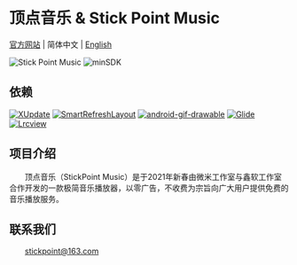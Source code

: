 # 顶点音乐 &amp; Stick Point Music
 [官方网站](https://stickpoint.github.io/ddmsuic.github.io/) | 简体中文 | [English]()

![Stick Point Music](https://img.shields.io/badge/Stick%20Point%20Music-1.5.4-informational?style=flat-square) ![minSDK](https://img.shields.io/badge/minSDK-v24-informational?style=flat-square&logo=android) 




##  依赖

[![XUpdate](https://img.shields.io/badge/XUpdate-2.0.7-brightgreen?style=flat-square&logo=github)](https://github.com/xuexiangjys/XUpdate)  [![SmartRefreshLayout](https://img.shields.io/badge/SmartRefreshLayout-2.0.3-brightgreen?style=flat-square&logo=github)](https://github.com/scwang90/SmartRefreshLayout) [![android-gif-drawable](https://img.shields.io/badge/android--gif--drawable-1.2.19-brightgreen?style=flat-square&logo=github)](https://github.com/koral--/android-gif-drawable) [![Glide](https://img.shields.io/badge/Glide-4.12.0-brightgreen?style=flat-square&logo=github)](https://github.com/bumptech/glide) [![Lrcview](https://img.shields.io/badge/Lrcview-2.2-brightgreen?style=flat-square&logo=github)](https://github.com/wangchenyan/lrcview)



## 项目介绍

&emsp;&emsp;顶点音乐（StickPoint Music）是于2021年新春由微米工作室与鑫软工作室合作开发的一款极简音乐播放器，以零广告，不收费为宗旨向广大用户提供免费的音乐播放服务。



## 联系我们

&emsp;&emsp;stickpoint@163.com
